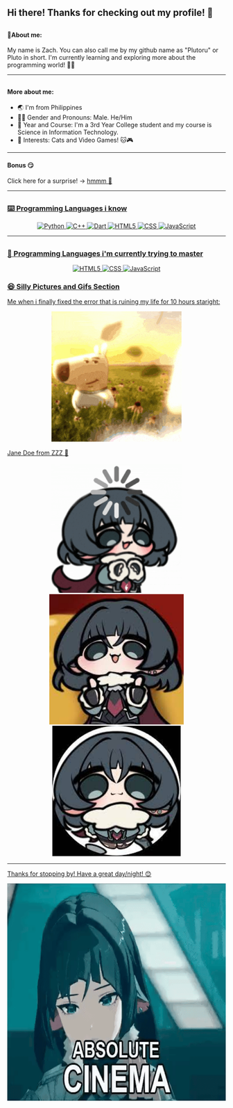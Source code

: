 ## Hi there! Thanks for checking out my profile! 👋

## <h4> 🤔About me: </h4>

My name is Zach. You can also call me by my github name as "Plutoru" or Pluto in short. I'm currently learning and exploring more about the programming world! 👨‍💻
_______________________________________________________________
## <h4> More about me: </h4>
* 🌏 I'm from Philippines
* 👨‍🦰 Gender and Pronouns: Male. He/Him
* 👤 Year and Course: I'm a 3rd Year College student and my course is Science in Information Technology.
* 🤩 Interests: Cats and Video Games! 🐱🎮

________________________________________________________________
<h4> Bonus 😏 </h4>

Click here for a surprise! → <a href="https://media.tenor.com/WsWej1C3ePYAAAAM/yippee-cat-kitty.gif">hmmm 👀</button>
________________________________________________________________
## <h3> ⌨️ Programming Languages i know </h3>
<div align = "center">
  <img src="https://cdn.jsdelivr.net/gh/devicons/devicon/icons/python/python-original.svg" height="60" alt="Python" />
  <img src="https://cdn.jsdelivr.net/gh/devicons/devicon/icons/cplusplus/cplusplus-original.svg" height="60" alt="C++" />
  <img src="https://upload.wikimedia.org/wikipedia/commons/thumb/a/a2/Dart_programming_language_logo_icon.svg/2048px-Dart_programming_language_logo_icon.svg.png" height="60" alt="Dart" />
  <img src="https://cdn.jsdelivr.net/gh/devicons/devicon/icons/html5/html5-original.svg" height="60" alt="HTML5" />
  <img src="https://img.icons8.com/?size=512&id=21278&format=png" height="60" alt="CSS" />
  <img src="https://cdn.jsdelivr.net/gh/devicons/devicon/icons/javascript/javascript-original.svg" height="60" alt="JavaScript" /> 
</div>

________________________________________________________________

## <h3> 🧠 Programming Languages i'm currently trying to master </h3>
<div align = "center">
  <img src="https://cdn.jsdelivr.net/gh/devicons/devicon/icons/html5/html5-original.svg" height="60" alt="HTML5" />
  <img src="https://img.icons8.com/?size=512&id=21278&format=png" height="60" alt="CSS" />
  <img src="https://cdn.jsdelivr.net/gh/devicons/devicon/icons/javascript/javascript-original.svg" height="60" alt="JavaScript" /> 
</div>

<h3> 😆 Silly Pictures and Gifs Section </h3>

Me when i finally fixed the error that is ruining my life for 10 hours staright:
<div align="center"> 
  <img height="300" src="https://github.com/Plutoru/Plutoru/blob/main/Lookatmeimchillin.gif"/>  
</div>

Jane Doe from ZZZ 🐀

<div align="center"> 
  <img height="300" src="https://github.com/Plutoru/Plutoru/blob/main/Loading_janedoezzz.gif"/>
  <img height="300" src="https://github.com/Plutoru/Plutoru/blob/main/Cutechibi_janedoezzz1.jpg"/>
  <img height="300" src="https://github.com/Plutoru/Plutoru/blob/main/Cutechibi_janedoezzz2.jpg"/>
</div>

________________________________________________________________

Thanks for stopping by! Have a great day/night! 😊

<div align="center"> 
  <img height="500" src="https://github.com/Plutoru/Plutoru/blob/main/Absolutecinema_Janedoezzz.gif"/>
</div>
